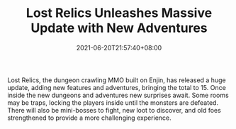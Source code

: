 ﻿---
title: "Lost Relics Unleashes Massive Update with New Adventures"
date: 2021-06-20T21:57:40+08:00
lastmod: 2021-06-20T16:45:40+08:00
draft: false
authors: ["Dark"]
description: "Lost Relics, the dungeon crawling MMO built on Enjin, has released a huge update, adding new features and adventures, bringing the total to 15. Once inside the new dungeons and adventures new surprises await. Some rooms may be traps, locking the players inside until the monsters are defeated. There will also be mini-bosses to fight, new loot to discover, and old foes strengthened to provide a more challenging experience."
featuredImage: "lost-relics-unleashes-massive-update-with-new-adventures.png"
tags: ["Virtual World","Play to Earn"]
categories: ["news"]
news: ["Virtual World"]
weight: 
lightgallery: true
pinned: false
recommend: false
recommend1: false
---

Lost Relics, the dungeon crawling MMO built on Enjin, has released a huge update, adding new features and adventures, bringing the total to 15. Once inside the new dungeons and adventures new surprises await. Some rooms may be traps, locking the players inside until the monsters are defeated. There will also be mini-bosses to fight, new loot to discover, and old foes strengthened to provide a more challenging experience.

<!--more-->

